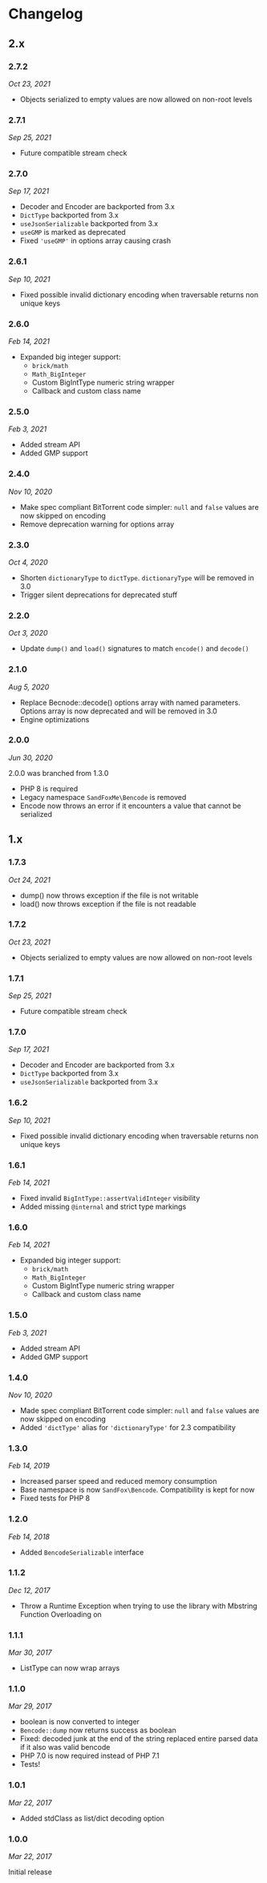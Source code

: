 # Changelog

## 2.x

### 2.7.2

*Oct 23, 2021*

* Objects serialized to empty values are now allowed on non-root levels

### 2.7.1

*Sep 25, 2021*

* Future compatible stream check

### 2.7.0

*Sep 17, 2021*

* Decoder and Encoder are backported from 3.x
* `DictType` backported from 3.x
* `useJsonSerializable` backported from 3.x
* `useGMP` is marked as deprecated
* Fixed `'useGMP'` in options array causing crash

### 2.6.1

*Sep 10, 2021*

* Fixed possible invalid dictionary encoding when traversable returns non unique keys

### 2.6.0

*Feb 14, 2021*

* Expanded big integer support:
  * `brick/math`
  * `Math_BigInteger`
  * Custom BigIntType numeric string wrapper
  * Callback and custom class name

### 2.5.0

*Feb 3, 2021*

* Added stream API
* Added GMP support

### 2.4.0

*Nov 10, 2020*

* Make spec compliant BitTorrent code simpler: `null` and `false` values are now skipped on encoding
* Remove deprecation warning for options array

### 2.3.0

*Oct 4, 2020*

* Shorten `dictionaryType` to `dictType`. `dictionaryType` will be removed in 3.0
* Trigger silent deprecations for deprecated stuff

### 2.2.0

*Oct 3, 2020*

* Update `dump()` and `load()` signatures to match `encode()` and `decode()` 

### 2.1.0

*Aug 5, 2020*

* Replace Becnode::decode() options array with named parameters.
  Options array is now deprecated and will be removed in 3.0
* Engine optimizations

### 2.0.0

*Jun 30, 2020*

2.0.0 was branched from 1.3.0

* PHP 8 is required
* Legacy namespace `SandFoxMe\Bencode` is removed
* Encode now throws an error if it encounters a value that cannot be serialized

## 1.x

### 1.7.3

*Oct 24, 2021*

* dump() now throws exception if the file is not writable
* load() now throws exception if the file is not readable

### 1.7.2

*Oct 23, 2021*

* Objects serialized to empty values are now allowed on non-root levels 

### 1.7.1

*Sep 25, 2021*

* Future compatible stream check

### 1.7.0

*Sep 17, 2021*

* Decoder and Encoder are backported from 3.x
* `DictType` backported from 3.x
* `useJsonSerializable` backported from 3.x

### 1.6.2

*Sep 10, 2021*

* Fixed possible invalid dictionary encoding when traversable returns non unique keys

### 1.6.1

*Feb 14, 2021*

* Fixed invalid `BigIntType::assertValidInteger` visibility
* Added missing `@internal` and strict type markings

### 1.6.0

*Feb 14, 2021*

* Expanded big integer support:
    * `brick/math`
    * `Math_BigInteger`
    * Custom BigIntType numeric string wrapper
    * Callback and custom class name

### 1.5.0

*Feb 3, 2021*

* Added stream API
* Added GMP support

### 1.4.0

*Nov 10, 2020*

* Made spec compliant BitTorrent code simpler: `null` and `false` values are now skipped on encoding
* Added `'dictType'` alias for `'dictionaryType'` for 2.3 compatibility

### 1.3.0

*Feb 14, 2019*

* Increased parser speed and reduced memory consumption
* Base namespace is now `SandFox\Bencode`. Compatibility is kept for now
* Fixed tests for PHP 8

### 1.2.0

*Feb 14, 2018*

* Added `BencodeSerializable` interface

### 1.1.2

*Dec 12, 2017*

* Throw a Runtime Exception when trying to use the library with Mbstring Function Overloading on

### 1.1.1

*Mar 30, 2017*

* ListType can now wrap arrays

### 1.1.0

*Mar 29, 2017*

* boolean is now converted to integer
* `Bencode::dump` now returns success as boolean
* Fixed: decoded junk at the end of the string replaced entire parsed data if it also was valid bencode
* PHP 7.0 is now required instead of PHP 7.1
* Tests!

### 1.0.1

*Mar 22, 2017*

* Added stdClass as list/dict decoding option

### 1.0.0

*Mar 22, 2017*

Initial release
